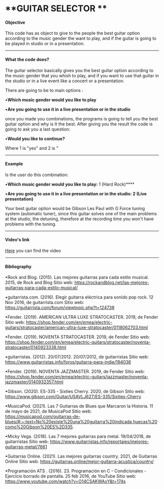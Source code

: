 #  **GUITAR SELECTOR **
#### Objective
This code has as object to give to the people the best guitar option according to the music gender the want to play, and if the guitar is going to be played in studio or in a presentation. 

------------
#### What the code does?
The guitar selector basically gives you the best guitar option according to the music gender that you whish to play, and if you want to use that guitar in the studio or in a live event like a concert or a presentation.

There are going to be to main options :

&bull;**Which music gender would you like to play**

&bull;**Are you going to use it in a live presentation or in the studio**

once you made you combinations, the programs is going to tell you the best guitar option and why is It the best. After giving you the result the code is going to ask you a last question:

&bull;**Would you like to continue?**

Where 1 is "yes" and 2 is "

------------

#### **Example**
Is the user do this combination:

&bull;**Which music gender would you like to play:** 1 (Hard Rock)****

&bull;**Are you going to use it in a live presentation or in the studio: **2 (Live presentation)****

Your best guitar option would be Gibson Les Paul with G Force tuning system (automatic tuner), since this guitar solves one of the main problems at the studio, the detuning, therefore at the recording time you won't have problems with the tuning.

------------

#### **Video's link**
[Here](https://youtu.be/Kcsv2OutWKs) you can find the video

------------

#### **Bibliography**
&bull;Rock and Blog. (2015). Las mejores guitarras para cada estilo musical. 2015, de Rock and Blog Sitio web: https://rockandblog.net/las-mejores-guitarras-para-cada-estilo-musical/

&bull;guitarrista.com. (2016). Elegir guitarra eléctrica para sonido pop rock. 12 Nov 2016, de guitarrista.com Sitio web: https://guitarrista.com/forum/viewtopic.php?t=124738

&bull;Fender. (2019). AMERICAN ULTRA LUXE STRATOCASTER. 2019, de Fender Sitio web: https://shop.fender.com/en/emea/electric-guitars/stratocaster/american-ultra-luxe-stratocaster/0118062703.html

&bull;Fender. (2019). NOVENTA STRATOCASTER. 2019, de Fender Sitio web: https://shop.fender.com/en/emea/electric-guitars/stratocaster/noventa-stratocaster/0140923338.html

&bull;guitarristas. (2012). 20/07/2012. 20/07/2012, de guitarristas Sitio web: https://www.guitarristas.info/foros/guitarra-para-indie/194036

&bull;Fender. (2019). NOVENTA JAZZMASTER. 2019, de Fender Sitio web: https://shop.fender.com/en/emea/electric-guitars/jazzmaster/noventa-jazzmaster/0140932357.html

&bull;Gibson. (2020). ES-335 - Sixties Cherry. 2020, de Gibson Sitio web: https://www.gibson.com/Guitar/USAVLJ627/ES-335/Sixties-Cherry

&bull;MusicaPod. (2021). Las 7 Guitarras de Blues que Marcaron la Historia. 11 de mayo de 2021, de MusicaPod Sitio web: https://musicapod.com/guitarras-de-blues/#:~:text=No%20existe%20una%20guitarra%20indicada,huecas%20como%20Gibson%20ES%2D335.

&bull;Micky Vega. (2018). Las 7 mejores guitarras para metal. 19/04/2018, de guitarristas Sitio web: https://www.guitarristas.info/reportajes/mejores-guitarras-metal/7661

&bull;Guitarras Online. (2021). Las mejores guitarras country. 2021, de Guitarras Online Sitio web: https://guitarras.online/mejor-guitarra-acustica/country/

&bull;Programación ATS . (2016). 23. Programación en C - Condicionales - Ejercicio borrado de pantalla. 25 feb 2016, de YouTube Sitio web: https://www.youtube.com/watch?v=O14CSAKWAxY&t=174s
